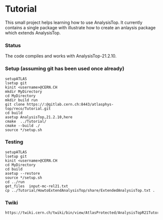 # Tutorial
This small project helps learning how to use AnalysisTop.
It currently contains a single package with illustrate how to create an anlaysis package which extends AnalysisTop.

### Status
The code compiles and works with AnalysisTop-21.2.10.

### Setup (assuming git has been used once already)

    setupATLAS
    lsetup git
    kinit <username>@CERN.CH
    mkdir MyDirectory
    cd MyDirectory
    mkdir build run
    git clone https://:@gitlab.cern.ch:8443/atlasphys-top/reco/Tutorial.git
    cd build
    asetup AnalysisTop,21.2.10,here
    cmake  ../Tutorial/
    cmake --build ./
    source */setup.sh


### Testing

    setupATLAS
    lsetup git
    kinit <username>@CERN.CH
    cd MyDirectory
    cd build
    asetup --restore
    source */setup.sh
    cd ../run
    get_files  input-mc-rel21.txt
    cp ../Tutorial/HowtoExtendAnalysisTop/share/ExtendedAnalysisTop.txt .
    
### Twiki

    https://twiki.cern.ch/twiki/bin/view/AtlasProtected/AnalysisTopR21Tutorial